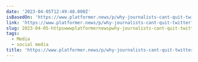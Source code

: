 ```yaml
---
date: '2023-04-05T12:49:48.000Z'
isBasedOn: 'https://www.platformer.news/p/why-journalists-cant-quit-twitter?r=4iar'
link: 'https://www.platformer.news/p/why-journalists-cant-quit-twitter?r=4iar'
slug: 2023-04-05-httpswwwplatformernewspwhy-journalists-cant-quit-twitterr4iar
tags:
  - Media
  - social media
title: 'https://www.platformer.news/p/why-journalists-cant-quit-twitter?r=4iar'
---
```


